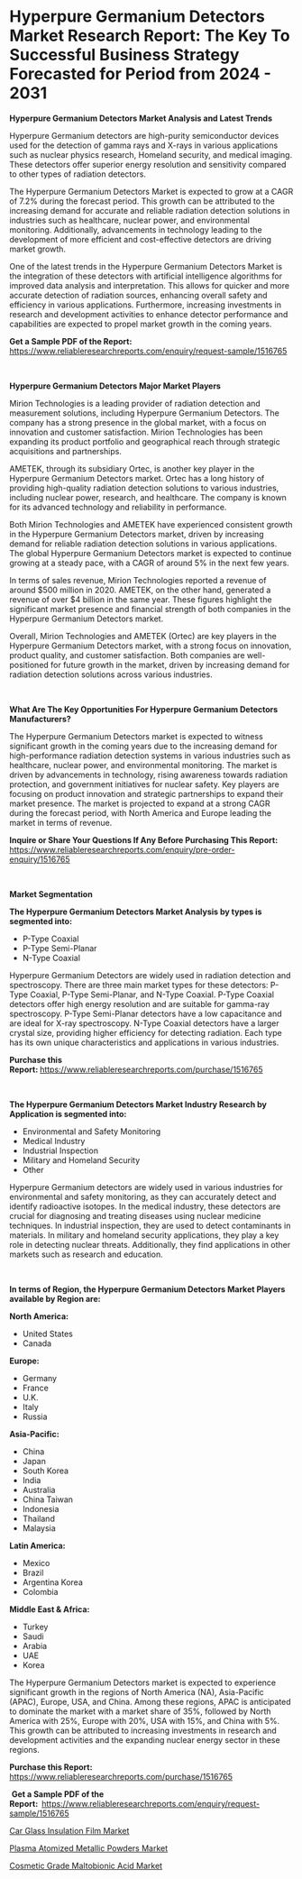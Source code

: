 <p><h1>Hyperpure Germanium Detectors Market Research Report: The Key To Successful Business Strategy Forecasted for Period from 2024 - 2031</h1></p><p><strong>Hyperpure Germanium Detectors Market Analysis and Latest Trends</strong></p>
<p><p>Hyperpure Germanium detectors are high-purity semiconductor devices used for the detection of gamma rays and X-rays in various applications such as nuclear physics research, Homeland security, and medical imaging. These detectors offer superior energy resolution and sensitivity compared to other types of radiation detectors.</p><p>The Hyperpure Germanium Detectors Market is expected to grow at a CAGR of 7.2% during the forecast period. This growth can be attributed to the increasing demand for accurate and reliable radiation detection solutions in industries such as healthcare, nuclear power, and environmental monitoring. Additionally, advancements in technology leading to the development of more efficient and cost-effective detectors are driving market growth.</p><p>One of the latest trends in the Hyperpure Germanium Detectors Market is the integration of these detectors with artificial intelligence algorithms for improved data analysis and interpretation. This allows for quicker and more accurate detection of radiation sources, enhancing overall safety and efficiency in various applications. Furthermore, increasing investments in research and development activities to enhance detector performance and capabilities are expected to propel market growth in the coming years.</p></p>
<p><strong>Get a Sample PDF of the Report:&nbsp;</strong> <a href="https://www.reliableresearchreports.com/enquiry/request-sample/1516765">https://www.reliableresearchreports.com/enquiry/request-sample/1516765</a></p>
<p>&nbsp;</p>
<p><strong>Hyperpure Germanium Detectors Major Market Players</strong></p>
<p><p>Mirion Technologies is a leading provider of radiation detection and measurement solutions, including Hyperpure Germanium Detectors. The company has a strong presence in the global market, with a focus on innovation and customer satisfaction. Mirion Technologies has been expanding its product portfolio and geographical reach through strategic acquisitions and partnerships.</p><p>AMETEK, through its subsidiary Ortec, is another key player in the Hyperpure Germanium Detectors market. Ortec has a long history of providing high-quality radiation detection solutions to various industries, including nuclear power, research, and healthcare. The company is known for its advanced technology and reliability in performance.</p><p>Both Mirion Technologies and AMETEK have experienced consistent growth in the Hyperpure Germanium Detectors market, driven by increasing demand for reliable radiation detection solutions in various applications. The global Hyperpure Germanium Detectors market is expected to continue growing at a steady pace, with a CAGR of around 5% in the next few years.</p><p>In terms of sales revenue, Mirion Technologies reported a revenue of around $500 million in 2020. AMETEK, on the other hand, generated a revenue of over $4 billion in the same year. These figures highlight the significant market presence and financial strength of both companies in the Hyperpure Germanium Detectors market.</p><p>Overall, Mirion Technologies and AMETEK (Ortec) are key players in the Hyperpure Germanium Detectors market, with a strong focus on innovation, product quality, and customer satisfaction. Both companies are well-positioned for future growth in the market, driven by increasing demand for radiation detection solutions across various industries.</p></p>
<p>&nbsp;</p>
<p><strong>What Are The Key Opportunities For Hyperpure Germanium Detectors Manufacturers?</strong></p>
<p><p>The Hyperpure Germanium Detectors market is expected to witness significant growth in the coming years due to the increasing demand for high-performance radiation detection systems in various industries such as healthcare, nuclear power, and environmental monitoring. The market is driven by advancements in technology, rising awareness towards radiation protection, and government initiatives for nuclear safety. Key players are focusing on product innovation and strategic partnerships to expand their market presence. The market is projected to expand at a strong CAGR during the forecast period, with North America and Europe leading the market in terms of revenue.</p></p>
<p><strong>Inquire or Share Your Questions If Any Before Purchasing This Report:</strong> <a href="https://www.reliableresearchreports.com/enquiry/pre-order-enquiry/1516765">https://www.reliableresearchreports.com/enquiry/pre-order-enquiry/1516765</a></p>
<p>&nbsp;</p>
<p><strong>Market Segmentation</strong></p>
<p><strong>The Hyperpure Germanium Detectors Market Analysis by types is segmented into:</strong></p>
<p><ul><li>P-Type Coaxial</li><li>P-Type Semi-Planar</li><li>N-Type Coaxial</li></ul></p>
<p><p>Hyperpure Germanium Detectors are widely used in radiation detection and spectroscopy. There are three main market types for these detectors: P-Type Coaxial, P-Type Semi-Planar, and N-Type Coaxial. P-Type Coaxial detectors offer high energy resolution and are suitable for gamma-ray spectroscopy. P-Type Semi-Planar detectors have a low capacitance and are ideal for X-ray spectroscopy. N-Type Coaxial detectors have a larger crystal size, providing higher efficiency for detecting radiation. Each type has its own unique characteristics and applications in various industries.</p></p>
<p><strong>Purchase this Report:&nbsp;</strong><a href="https://www.reliableresearchreports.com/purchase/1516765">https://www.reliableresearchreports.com/purchase/1516765</a></p>
<p>&nbsp;</p>
<p><strong>The Hyperpure Germanium Detectors Market Industry Research by Application is segmented into:</strong></p>
<p><ul><li>Environmental and Safety Monitoring</li><li>Medical Industry</li><li>Industrial Inspection</li><li>Military and Homeland Security</li><li>Other</li></ul></p>
<p><p>Hyperpure Germanium detectors are widely used in various industries for environmental and safety monitoring, as they can accurately detect and identify radioactive isotopes. In the medical industry, these detectors are crucial for diagnosing and treating diseases using nuclear medicine techniques. In industrial inspection, they are used to detect contaminants in materials. In military and homeland security applications, they play a key role in detecting nuclear threats. Additionally, they find applications in other markets such as research and education.</p></p>
<p>&nbsp;</p>
<p><strong>In terms of Region, the Hyperpure Germanium Detectors Market Players available by Region are:</strong></p>
<p>
    <p> <strong> North America: </strong>
        <ul>
            <li>United States</li>
            <li>Canada</li>
        </ul>
        </p> 
    <p> <strong> Europe: </strong>
        <ul>
            <li>Germany</li>
            <li>France</li>
            <li>U.K.</li>
            <li>Italy</li>
            <li>Russia</li>
        </ul>
        </p> 
    <p> <strong> Asia-Pacific: </strong>
        <ul>
            <li>China</li>
            <li>Japan</li>
            <li>South Korea</li>
            <li>India</li>
            <li>Australia</li>
            <li>China Taiwan</li>
            <li>Indonesia</li>
            <li>Thailand</li>
            <li>Malaysia</li>
        </ul>
        </p> 
    <p> <strong> Latin America: </strong>
        <ul>
            <li>Mexico</li>
            <li>Brazil</li>
            <li>Argentina Korea</li>
            <li>Colombia</li>
        </ul>
        </p> 
    <p> <strong> Middle East & Africa: </strong>
        <ul>
            <li>Turkey</li>
            <li>Saudi</li>
            <li>Arabia</li>
            <li>UAE</li>
            <li>Korea</li>
        </ul>
    </p>
    </p>
<p><p>The Hyperpure Germanium Detectors market is expected to experience significant growth in the regions of North America (NA), Asia-Pacific (APAC), Europe, USA, and China. Among these regions, APAC is anticipated to dominate the market with a market share of 35%, followed by North America with 25%, Europe with 20%, USA with 15%, and China with 5%. This growth can be attributed to increasing investments in research and development activities and the expanding nuclear energy sector in these regions.</p></p>
<p><strong>Purchase this Report: </strong><a href="https://www.reliableresearchreports.com/purchase/1516765">https://www.reliableresearchreports.com/purchase/1516765</a></p>
<p>&nbsp;<strong>Get a Sample PDF of the Report:&nbsp;&nbsp;</strong><a href="https://www.reliableresearchreports.com/enquiry/request-sample/1516765">https://www.reliableresearchreports.com/enquiry/request-sample/1516765</a></p>
<p><strong></strong></p>
<p><p><a href="https://view.publitas.com/reportprime-1/car-glass-insulation-film-market-size-global-industry-overview-market-segmentation-and-forecast-2024-to-2031/">Car Glass Insulation Film Market</a></p><p><a href="https://view.publitas.com/reportprime-1/plasma-atomized-metallic-powders-market-offer-valuable-insights-into-market-size-market-share-market-trends-and-projections-spanning-from-2024-to-2031/">Plasma Atomized Metallic Powders Market</a></p><p><a href="https://view.publitas.com/reportprime-1/cosmetic-grade-maltobionic-acid-market-size-2024-2031-global-industrial-analysis-key-geographical-regions-market-share-top-key-players-product-types-and-forecast-research-report/">Cosmetic Grade Maltobionic Acid Market</a></p></p>